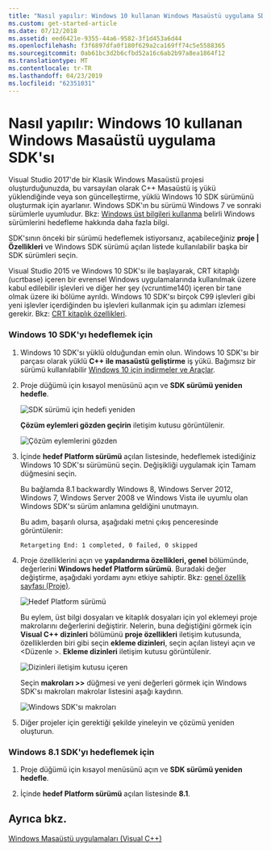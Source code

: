 ```yaml
---
title: "Nasıl yapılır: Windows 10 kullanan Windows Masaüstü uygulama SDK'sı"
ms.custom: get-started-article
ms.date: 07/12/2018
ms.assetid: eed6421e-9355-44a6-9582-3f1d453a6d44
ms.openlocfilehash: f3f6897dfa0f180f629a2ca169ff74c5e5588365
ms.sourcegitcommit: 0ab61bc3d2b6cfbd52a16c6ab2b97a8ea1864f12
ms.translationtype: MT
ms.contentlocale: tr-TR
ms.lasthandoff: 04/23/2019
ms.locfileid: "62351031"
---
```

# <a name="how-to-use-the-windows-10-sdk-in-a-windows-desktop-application"></a>Nasıl yapılır: Windows 10 kullanan Windows Masaüstü uygulama SDK'sı

Visual Studio 2017'de bir Klasik Windows Masaüstü projesi oluşturduğunuzda, bu varsayılan olarak C++ Masaüstü iş yükü yüklendiğinde veya son güncelleştirme, yüklü Windows 10 SDK sürümünü oluşturmak için ayarlanır. Windows SDK'ın bu sürümü Windows 7 ve sonraki sürümlerle uyumludur. Bkz: [Windows üst bilgileri kullanma](/windows/desktop/WinProg/using-the-windows-headers) belirli Windows sürümlerini hedefleme hakkında daha fazla bilgi.

SDK'sının önceki bir sürümü hedeflemek istiyorsanız, açabileceğiniz **proje | Özellikleri** ve Windows SDK sürümü açılan listede kullanılabilir başka bir SDK sürümleri seçin.

Visual Studio 2015 ve Windows 10 SDK'sı ile başlayarak, CRT kitaplığı (ucrtbase) içeren bir evrensel Windows uygulamalarında kullanılmak üzere kabul edilebilir işlevleri ve diğer her şey (vcruntime140) içeren bir tane olmak üzere iki bölüme ayrıldı. Windows 10 SDK'sı birçok C99 işlevleri gibi yeni işlevler içerdiğinden bu işlevleri kullanmak için şu adımları izlemesi gerekir. Bkz: [CRT kitaplık özellikleri](../c-runtime-library/crt-library-features.md).

### <a name="to-target-the-windows-10-sdk"></a>Windows 10 SDK'yı hedeflemek için

1. Windows 10 SDK'sı yüklü olduğundan emin olun. Windows 10 SDK'sı bir parçası olarak yüklü **C++ ile masaüstü geliştirme** iş yükü. Bağımsız bir sürümü kullanılabilir [Windows 10 için indirmeler ve Araçlar](https://developer.microsoft.com/windows/downloads).

2. Proje düğümü için kısayol menüsünü açın ve **SDK sürümü yeniden hedefle**.

   ![SDK sürümü için hedefi yeniden](../windows/media/retargetingwindowssdk1.PNG "RetargetingWindowsSDK1")

   **Çözüm eylemleri gözden geçirin** iletişim kutusu görüntülenir.

   ![Çözüm eylemlerini gözden](../windows/media/retargetingwindowssdk2.PNG "RetargetingWindowsSDK2")

3. İçinde **hedef Platform sürümü** açılan listesinde, hedeflemek istediğiniz Windows 10 SDK'sı sürümünü seçin. Değişikliği uygulamak için Tamam düğmesini seçin.

   Bu bağlamda 8.1 backwardly Windows 8, Windows Server 2012, Windows 7, Windows Server 2008 ve Windows Vista ile uyumlu olan Windows SDK'sı sürüm anlamına geldiğini unutmayın.

   Bu adım, başarılı olursa, aşağıdaki metni çıkış penceresinde görüntülenir:

   `Retargeting End: 1 completed, 0 failed, 0 skipped`

4. Proje özelliklerini açın ve **yapılandırma özellikleri, genel** bölümünde, değerlerini **Windows hedef Platform sürümü**. Buradaki değer değiştirme, aşağıdaki yordamı aynı etkiye sahiptir. Bkz: [genel özellik sayfası (Proje)](../build/reference/general-property-page-project.md).

   ![Hedef Platform sürümü](../windows/media/retargetingwindowssdk3.PNG "RetargetingWindowsSDK3")

   Bu eylem, üst bilgi dosyaları ve kitaplık dosyaları için yol eklemeyi proje makrolarını değerlerini değiştirir. Nelerin, buna değiştiğini görmek için **Visual C++ dizinleri** bölümünü **proje özellikleri** iletişim kutusunda, özelliklerden biri gibi seçin **ekleme dizinleri**, seçin açılan listeyi açın ve \<Düzenle >. **Ekleme dizinleri** iletişim kutusu görüntülenir.

   ![Dizinleri iletişim kutusu içeren](../windows/media/retargetingwindowssdk4.PNG "RetargetingWindowsSDK4")

   Seçin **makroları >>** düğmesi ve yeni değerleri görmek için Windows SDK'sı makroları makrolar listesini aşağı kaydırın.

   ![Windows SDK'sı makroları](../windows/media/retargetingwindowssdk5.PNG "RetargetingWindowsSDK5")

5. Diğer projeler için gerektiği şekilde yineleyin ve çözümü yeniden oluşturun.

### <a name="to-target-the-windows-81-sdk"></a>Windows 8.1 SDK'yı hedeflemek için

1. Proje düğümü için kısayol menüsünü açın ve **SDK sürümü yeniden hedefle**.

2. İçinde **hedef Platform sürümü** açılan listesinde **8.1**.

## <a name="see-also"></a>Ayrıca bkz.

[Windows Masaüstü uygulamaları (Visual C++)](../windows/how-to-use-the-windows-10-sdk-in-a-windows-desktop-application.md)